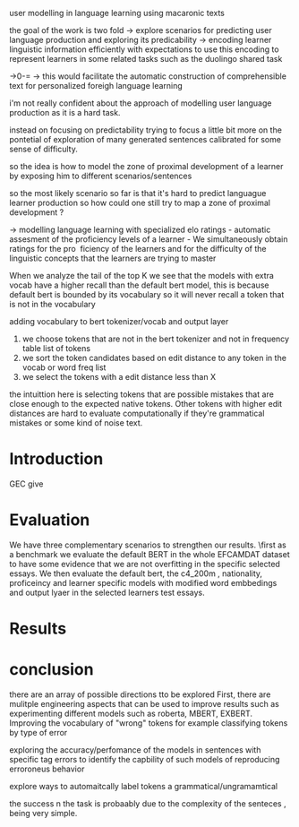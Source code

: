 user modelling in language learning using macaronic texts 

the goal of the work is two fold 
	-> explore scenarios for predicting user language production and exploring its predicability 
	-> encoding learner linguistic information efficiently with expectations to use this encoding to represent learners in some related tasks such as the duolingo shared task

->0-=
-> this would facilitate the automatic construction of comprehensible text for personalized foreigh language learning 

i'm not really confident about the approach of modelling user language production as it is a hard task.

 instead on focusing on predictability trying to focus a little bit more on the pontetial of exploration of many generated sentences calibrated for some sense of difficulty.


so the idea is how to model the zone of proximal development of a learner by exposing him to different scenarios/sentences


so the most likely scenario so far is that it's hard to predict languague learner production so how could one still try to map a zone of proximal development ?

-> modelling language learning with specialized elo ratings
	- automatic assesment of the proficiency levels of a learner
	- We simultaneously obtain ratings for the pro   ficiency of the learners and for the difficulty of the linguistic concepts that the learners are trying to master




When we analyze the tail of the top K we see that the models with extra vocab have a higher recall than the default bert model, this is because default bert is bounded by its vocabulary so it will never recall a token that is not in the vocabulary


adding vocabulary  to bert tokenizer/vocab and output layer

 1. we choose tokens that are not in the bert tokenizer and not in frequency table list of tokens
2. we sort the token candidates based on edit distance to any token in the vocab or word freq list
3. we select the tokens with a edit distance less than  X

the intuittion here is selecting tokens that are possible mistakes that are close enough to the expected native tokens. Other tokens with higher edit distances are hard to evaluate computationally if they're grammatical mistakes or some kind of noise text.



# Introduction 
GEC give 


# 

# Evaluation
We have three complementary scenarios to  strengthen our results.
\first as a benchmark we evaluate the default BERT in the whole EFCAMDAT dataset to have some evidence that we are not overfitting in the specific selected essays. We then evaluate the default bert, the c4_200m , nationality, proficeincy and learner specific models with modified word embbedings and output lyaer in the selected learners test essays.

# Results

# conclusion
there are an array of possible directions tto be explored
First, there are mulitple engineering aspects that can be used to improve results such as experimenting different models such as roberta, MBERT, EXBERT. 
Improving the vocabulary of "wrong" tokens for example classifying tokens by type of error


exploring the accuracy/perfomance of the models in sentences with specific tag errors to identify the capbility of such models of reproducing erroroneus behavior

explore ways to automaitcally label tokens a grammatical/ungramamtical





the success n the task is probaably due to the complexity of the senteces , being very simple. 